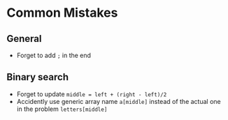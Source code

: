 # Common Mistakes

## General
*  Forget to add `;` in the end

## Binary search
* Forget to update `middle = left + (right - left)/2`
* Accidently use generic array name `a[middle]` instead of the actual one in the problem `letters[middle]` 